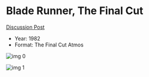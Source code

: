 # Blade Runner, The Final Cut

[Discussion Post](https://www.avsforum.com/threads/bass-eq-for-filtered-movies.2995212/post-57308284)

* Year: 1982
* Format: The Final Cut Atmos

![img 0](https://i.imgur.com/3ulgh5k.jpg)

![img 1](https://i.imgur.com/IutJlPC.jpg)


